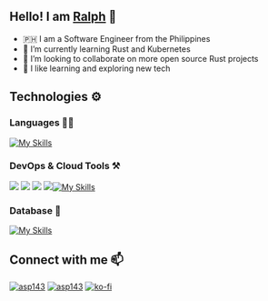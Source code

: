 ## Hello! I am [Ralph](https://asp143.github.io) 👋

- 🇵🇭 I am a Software Engineer from the Philippines
- 🌱 I’m currently learning Rust and Kubernetes
- 👯 I’m looking to collaborate on more open source Rust projects
- 💪 I like learning and exploring new tech

## Technologies ⚙️

### Languages ✍🏼

[![My Skills](https://skillicons.dev/icons?i=js,ts,py,nodejs,react,rust)](https://skillicons.dev)

### DevOps & Cloud Tools ⚒️

<img src="https://img.icons8.com/fluency/50/000000/visual-studio-code-2019.png"/> <img src="https://img.icons8.com/cute-clipart/50/000000/amazon.png"/> <img src="https://img.icons8.com/color/50/000000/google-cloud.png"/> <img src="https://img.icons8.com/color/50/000000/linux--v2.png"/>[![My Skills](https://skillicons.dev/icons?i=docker,kubernetes,git,vim)](https://skillicons.dev)

### Database 💽

[![My Skills](https://skillicons.dev/icons?i=mongo,mysql,redis)](https://skillicons.dev)

## Connect with me 📫

<a href="mailto:ralphmungcal09@gmail.com" target="_blank"><img src="https://img.shields.io/badge/Gmail-D14836?style=for-the-badge&logo=gmail&logoColor=white" alt="asp143" /></a> <a href="https://www.linkedin.com/in/ralphjonasmungcal" target="blank"><img src="https://img.shields.io/badge/LinkedIn-0077B5?style=for-the-badge&logo=linkedin&logoColor=white" alt="asp143" /></a>
[![ko-fi](https://ko-fi.com/img/githubbutton_sm.svg)](https://ko-fi.com/J3J4G68LT)
